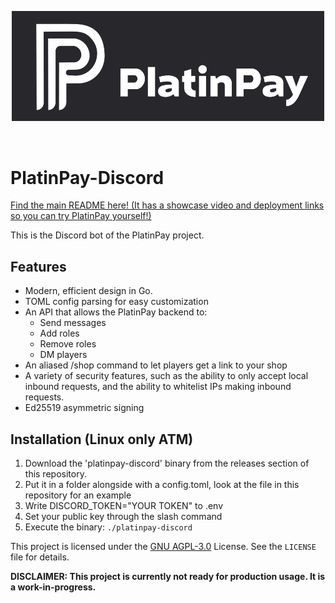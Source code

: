 <p align="center">
  <img src="https://github.com/PlatinPay/.github/blob/main/horizontal-logo-text.png?raw=true" alt="PlatinPay's Logo" width="500"/>
</p>
<br />

# PlatinPay-Discord

[Find the main README here! (It has a showcase video and deployment links so you can try PlatinPay yourself!)](https://github.com/PlatinPay)

This is the Discord bot of the PlatinPay project.

## Features
- Modern, efficient design in Go.
- TOML config parsing for easy customization
- An API that allows the PlatinPay backend to:
    - Send messages
    - Add roles
    - Remove roles
    - DM players
- An aliased /shop command to let players get a link to your shop
- A variety of security features, such as the ability to only accept local inbound requests, and the ability to whitelist IPs making inbound requests.
- Ed25519 asymmetric signing

## Installation (Linux only ATM)
1. Download the 'platinpay-discord' binary from the releases section of this repository.
2. Put it in a folder alongside with a config.toml, look at the file in this repository for an example
4. Write DISCORD_TOKEN="YOUR TOKEN" to .env
5. Set your public key through the slash command
6. Execute the binary: `./platinpay-discord`

This project is licensed under the [GNU AGPL-3.0](LICENSE) License. See the `LICENSE` file for details.

**DISCLAIMER: This project is currently not ready for production usage. It is a work-in-progress.**
